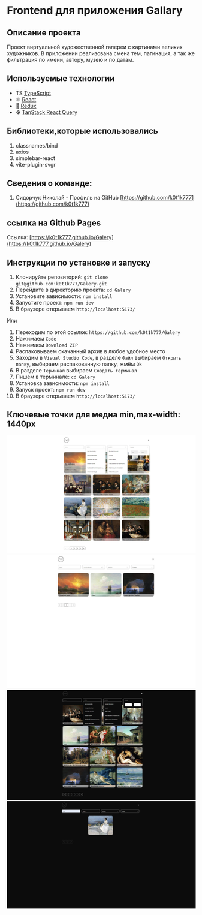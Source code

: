 # Frontend для приложения Gallary

## Описание проекта

Проект виртуальной художественной галереи с картинами великих художников. В приложении реализована смена тем, пагинация, а так же фильтрация по имени, автору, музею и по датам.

## Используемые технологии

- TS [TypeScript](https://www.typescriptlang.org/)
- ⚛️ [React](https://ru.reactjs.org/)
- 🔧 [Redux](https://ru.reduxjs.org/)
- ⚙️ [TanStack React Query](https://ru.tanstackjs.org/)

## Библиотеки,которые использовались

1. classnames/bind
2. axios
3. simplebar-react
4. vite-plugin-svgr

## Сведения о команде:

1. Сидорчук Николай - Профиль на GitHub [https://github.com/k0t1k777](https://github.com/k0t1k777) 

## ссылка на Github Pages
Ссылка: [https://k0t1k777.github.io/Galery](https://k0t1k777.github.io/Galery)

## Инструкции по установке и запуску

1. Клонируйте репозиторий: `git clone git@github.com:k0t1k777/Galery.git`
2. Перейдите в директорию проекта: `cd Galery`
3. Установите зависимости: `npm install`
4. Запустите проект: `npm run dev`
5. В браузере открываем `http://localhost:5173/`

Или

1. Переходим по этой ссылке: `https://github.com/k0t1k777/Galery`
2. Нажимаем `Code`
3. Нажимаем `Download ZIP`
4. Распаковываем скачанный архив в любое удобное место
5. Заходим в `Visual Studio Code`, в разделе `Файл` выбираем `Открыть папку`, выбираем распакованную папку, жмём `Ok`
6. В разделе `Терминал` выбираем `Создать терминал`
7. Пишем в терминале: `cd Galery`
8. Установка зависимости: `npm install`
9. Запуск проект: `npm run dev`
10. В браузере открываем `http://localhost:5173/`

## Ключевые точки для медиа min,max-width: 1440px

![alt text](./src/assets/screenshots/Снимок1.JPG)
![alt text](./src/assets/screenshots/Снимок2.JPG)
![alt text](./src/assets/screenshots/Снимок3.JPG)
![alt text](./src/assets/screenshots/Снимок4.JPG)
